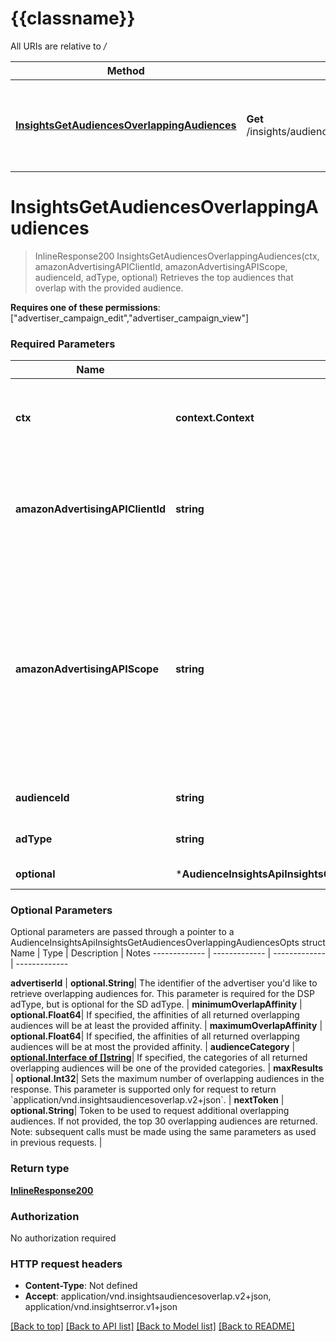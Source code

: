 # {{classname}}

All URIs are relative to */*

Method | HTTP request | Description
------------- | ------------- | -------------
[**InsightsGetAudiencesOverlappingAudiences**](AudienceInsightsApi.md#InsightsGetAudiencesOverlappingAudiences) | **Get** /insights/audiences/{audienceId}/overlappingAudiences | Retrieves the top audiences that overlap with the provided audience.

# **InsightsGetAudiencesOverlappingAudiences**
> InlineResponse200 InsightsGetAudiencesOverlappingAudiences(ctx, amazonAdvertisingAPIClientId, amazonAdvertisingAPIScope, audienceId, adType, optional)
Retrieves the top audiences that overlap with the provided audience.

  **Requires one of these permissions**: [\"advertiser_campaign_edit\",\"advertiser_campaign_view\"]

### Required Parameters

Name | Type | Description  | Notes
------------- | ------------- | ------------- | -------------
 **ctx** | **context.Context** | context for authentication, logging, cancellation, deadlines, tracing, etc.
  **amazonAdvertisingAPIClientId** | **string**| The identifier of a client associated with a \&quot;Login with Amazon\&quot; account. | 
  **amazonAdvertisingAPIScope** | **string**| The identifier of a profile associated with the advertiser account. Use &#x60;GET&#x60; method on Profiles resource to list profiles associated with the access token passed in the HTTP Authorization header. | 
  **audienceId** | **string**| The identifier of an audience. | 
  **adType** | **string**| The advertising program. | 
 **optional** | ***AudienceInsightsApiInsightsGetAudiencesOverlappingAudiencesOpts** | optional parameters | nil if no parameters

### Optional Parameters
Optional parameters are passed through a pointer to a AudienceInsightsApiInsightsGetAudiencesOverlappingAudiencesOpts struct
Name | Type | Description  | Notes
------------- | ------------- | ------------- | -------------




 **advertiserId** | **optional.String**| The identifier of the advertiser you&#x27;d like to retrieve overlapping audiences for. This parameter is required for the DSP adType, but is optional for the SD adType. | 
 **minimumOverlapAffinity** | **optional.Float64**| If specified, the affinities of all returned overlapping audiences will be at least the provided affinity. | 
 **maximumOverlapAffinity** | **optional.Float64**| If specified, the affinities of all returned overlapping audiences will be at most the provided affinity. | 
 **audienceCategory** | [**optional.Interface of []string**](string.md)| If specified, the categories of all returned overlapping audiences will be one of the provided categories. | 
 **maxResults** | **optional.Int32**| Sets the maximum number of overlapping audiences in the response. This parameter is supported only for request to return &#x60;application/vnd.insightsaudiencesoverlap.v2+json&#x60;. | 
 **nextToken** | **optional.String**| Token to be used to request additional overlapping audiences. If not provided, the top 30 overlapping audiences are returned. Note: subsequent calls must be made using the same parameters as used in previous requests. | 

### Return type

[**InlineResponse200**](inline_response_200.md)

### Authorization

No authorization required

### HTTP request headers

 - **Content-Type**: Not defined
 - **Accept**: application/vnd.insightsaudiencesoverlap.v2+json, application/vnd.insightserror.v1+json

[[Back to top]](#) [[Back to API list]](../README.md#documentation-for-api-endpoints) [[Back to Model list]](../README.md#documentation-for-models) [[Back to README]](../README.md)

